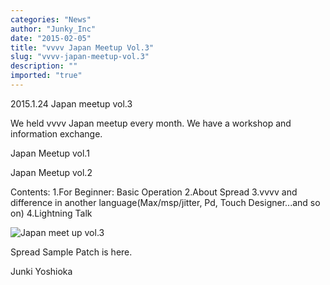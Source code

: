 ```yaml
---
categories: "News"
author: "Junky_Inc"
date: "2015-02-05"
title: "vvvv Japan Meetup Vol.3"
slug: "vvvv-japan-meetup-vol.3"
description: ""
imported: "true"
---
```



2015.1.24  Japan meetup vol.3

We held vvvv Japan meetup every month.
We have a workshop and information exchange.


Japan Meetup vol.1
[](https://atnd.org/events/59112)
[](http://junky-inc.blogspot.jp/2014/11/vvvvvvvv.html)

Japan Meetup vol.2
[](https://atnd.org/events/59754)
[](http://qiita.com/yhy_jp/items/29102ebea94fba729b16)


Contents:
1.For Beginner: Basic Operation
2.About Spread
3.vvvv and difference in another language(Max/msp/jitter, Pd, Touch Designer...and so on)
4.Lightning Talk

![Japan meet up vol.3](10957052_1545372259053924_35431743_o.jpg) 

Spread Sample Patch is here.
[](https://drive.google.com/open?id=0B-aWXftvAHSxMURuQ2twMkpjczg&authuser=0)


Junki Yoshioka